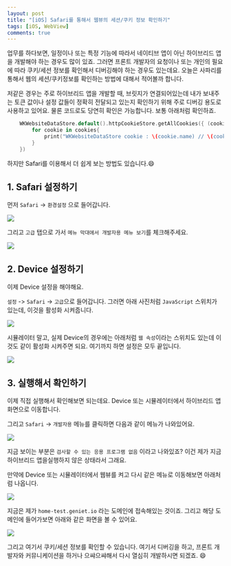 ```yaml
---
layout: post
title: "[iOS] Safari를 통해서 웹뷰의 세션/쿠키 정보 확인하기"
tags: [iOS, WebView] 
comments: true
---
```


업무를 하다보면, 일정이나 또는 특정 기능에 따라서 네이티브 앱이 아닌 하이브리드 앱을 개발해야 하는 경우도 많이 있죠. 그러면 프론트 개발자의 요청이나 또는 개인의 필요에 따라 쿠키/세션 정보를 확인해서 디버깅해야 하는 경우도 있는데요. 오늘은 사파리를 통해서 웹의 세션/쿠키정보를 확인하는 방법에 대해서 적어볼까 합니다. 

저같은 경우는 주로 하이브리드 앱을 개발할 때, 브릿지가 연결되어있는데 내가 보내주는 토큰 값이나 설정 값들이 정확히 전달되고 있는지 확인하기 위해 주로 디버깅 용도로 사용하고 있어요. 물론 코드로도 당연히 확인은 가능합니다. 보통 아래처럼 확인하죠. 

```swift
    WKWebsiteDataStore.default().httpCookieStore.getAllCookies({ (cookies) in
        for cookie in cookies{
        	print("WKWebsiteDataStore cookie : \(cookie.name) // \(cookie.value)")
        }
    })
```

하지만 Safari를 이용해서 더 쉽게 보는 방법도 있습니다.😄


## 1. Safari 설정하기

먼저 `Safari` -> `환경설정` 으로 들어갑니다.

![](https://velog.velcdn.com/images/dev_kickbell/post/1d92d987-061f-455c-a9b2-b26b1dda0d3e/image.png)

그리고 `고급` 탭으로 가서 `메뉴 막대에서 개발자용 메뉴 보기`를 체크해주세요. 

![](https://velog.velcdn.com/images/dev_kickbell/post/a7f13f33-7afd-4d45-b0ad-3e99c6f1035a/image.png)

## 2. Device 설정하기

이제 Device 설정을 해야해요. 

`설정` -> `Safari` -> `고급`으로 들어갑니다. 그러면 아래 사진처럼 `JavaScript` 스위치가 있는데, 이것을 활성화 시켜줍니다. 

![](https://velog.velcdn.com/images/dev_kickbell/post/a4dcd112-2e32-493f-9451-5205a2361069/image.png)

시뮬레이터 말고, 실제 Device의 경우에는 아래처럼 `웹 속성`이라는 스위치도 있는데 이것도 같이 활성화 시켜주면 되요. 여기까지 하면 설정은 모두 끝입니다. 

![](https://velog.velcdn.com/images/dev_kickbell/post/efc490dd-371d-4ceb-a9ca-301984cafd19/image.png)

## 3. 실행해서 확인하기 

이제 직접 실행해서 확인해보면 되는데요. Device 또는 시뮬레이터에서 하이브리드 앱 화면으로 이동합니다. 

그리고 `Safari` -> `개발자용` 메뉴를 클릭하면 다음과 같이 메뉴가 나와있어요. 

![](https://velog.velcdn.com/images/dev_kickbell/post/33de2c6e-4043-47a8-9fa2-f28de554e8a2/image.png)

지금 보이는 부분은 `검사할 수 있는 응용 프로그램 없음` 이라고 나와있죠? 이건 제가 지금 하이브리드 앱을실행하지 않은 상태라서 그래요. 

만약에 Device 또는 시뮬레이터에서 웹뷰를 켜고 다시 같은 메뉴로 이동해보면 아래처럼 나옵니다. 

![](https://velog.velcdn.com/images/dev_kickbell/post/ee20890a-2f2b-4ecf-b364-9187c00fd7ae/image.png)

지금은 제가 `home-test.geniet.io` 라는 도메인에 접속해있는 것이죠. 그리고 해당 도메인에 들어가보면 아래와 같은 화면을 볼 수 있어요. 

![](https://velog.velcdn.com/images/dev_kickbell/post/a642b71a-1d2d-472b-8b6b-b23adb428dce/image.png)

그리고 여기서 쿠키/세션 정보를 확인할 수 있습니다. 여기서 디버깅을 하고, 프론트 개발자와 커뮤니케이션을 하거나 으쌰으쌰해서 다시 열심히 개발하시면 되겠죠. 😄




